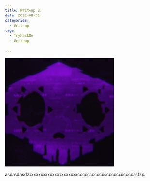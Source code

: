 ```yaml
---
title: Writeup 2.
date: 2021-08-31
categories:
  - Writeup
tags:
  - TryhackMe
  - Writeup

---
```

<p><img src="/assets/images/sombra.png" alt="" /></p>

<p>asdasdasdzxxxxxxxxxxxxxxxxxxxxxcccccccccccccccccccccccasfzx.</p>
